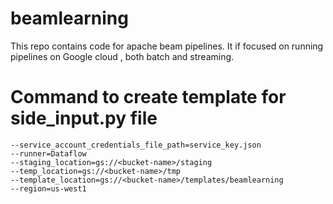 # beamlearning
This repo contains code for apache beam pipelines. It if focused on running pipelines on Google cloud , both batch and streaming.


# Command to create template for side_input.py file 
```--project=<project-name>
--service_account_credentials_file_path=service_key.json
--runner=Dataflow
--staging_location=gs://<bucket-name>/staging
--temp_location=gs://<bucket-name>/tmp
--template_location=gs://<bucket-name>/templates/beamlearning
--region=us-west1
```

